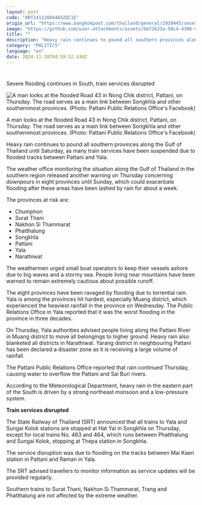 ```yaml
---
layout: post
code: "ART2411280446XZQC1E"
origin_url: "https://www.bangkokpost.com/thailand/general/2910445/severe-flooding-continues-in-south-train-services-disrupted"
image: "https://github.com/user-attachments/assets/bbf2633a-58c4-4386-9efa-4c7b0a0e39fc"
title: ""
description: "Heavy rain continues to pound all southern provinces along the Gulf of Thailand until Saturday, as many train services have been suspended due to flooded tracks between Pattani and Yala."
category: "POLITICS"
language: "en"
date: 2024-11-28T04:59:52.436Z
---
```


# 

Severe flooding continues in South, train services disrupted

![A man looks at the flooded Road 43 in Nong Chik district, Pattani, on Thursday. The road serves as a main link between Songkhla and other southernmost provinces. (Photo: Pattani Public Relations Office's Facebook)](https://github.com/user-attachments/assets/246b04c4-c856-474a-8bb4-07050b5373ea)

A man looks at the flooded Road 43 in Nong Chik district, Pattani, on Thursday. The road serves as a main link between Songkhla and other southernmost provinces. (Photo: Pattani Public Relations Office's Facebook)

Heavy rain continues to pound all southern provinces along the Gulf of Thailand until Saturday, as many train services have been suspended due to flooded tracks between Pattani and Yala.

The weather office monitoring the situation along the Gulf of Thailand in the southern region released another warning on Thursday concerning downpours in eight provinces until Sunday, which could exacerbate flooding after these areas have been lashed by rain for about a week.

The provinces at risk are:

*   Chumphon
*   Surat Thani
*   Nakhon Si Thammarat
*   Phatthalung
*   Songkhla
*   Pattani
*   Yala
*   Narathiwat

The weathermen urged small boat operators to keep their vessels ashore due to big waves and a stormy sea. People living near mountains have been warned to remain extremely cautious about possible runoff.

The eight provinces have been ravaged by flooding due to torrential rain. Yala is among the provinces hit hardest, especially Muang district, which experienced the heaviest rainfall in the province on Wednesday. The Public Relations Office in Yala reported that it was the worst flooding in the province in three decades.

On Thursday, Yala authorities advised people living along the Pattani River in Muang district to move all belongings to higher ground. Heavy rain also blanketed all districts in Narathiwat. Yarang district in neighbouring Pattani has been declared a disaster zone as it is receiving a large volume of rainfall.

The Pattani Public Relations Office reported that rain continued Thursday, causing water to overflow the Pattani and Sai Buri rivers.

According to the Meteorological Department, heavy rain in the eastern part of the South is driven by a strong northeast monsoon and a low-pressure system.

**Train services disrupted**

The State Railway of Thailand (SRT) announced that all trains to Yala and Sungai Kolok stations are stopped at Hat Yai in Songkhla on Thursday, except for local trains No. 463 and 464, which runs between Phatthalung and Sungai Kolok, stopping at Thepa station in Songkhla.

The service disruption was due to flooding on the tracks between Mai Kaen station in Pattani and Raman in Yala.

The SRT advised travellers to monitor information as service updates will be provided regularly.

Southern trains to Surat Thani, Nakhon Si Thammarat, Trang and Phatthalung are not affected by the extreme weather.